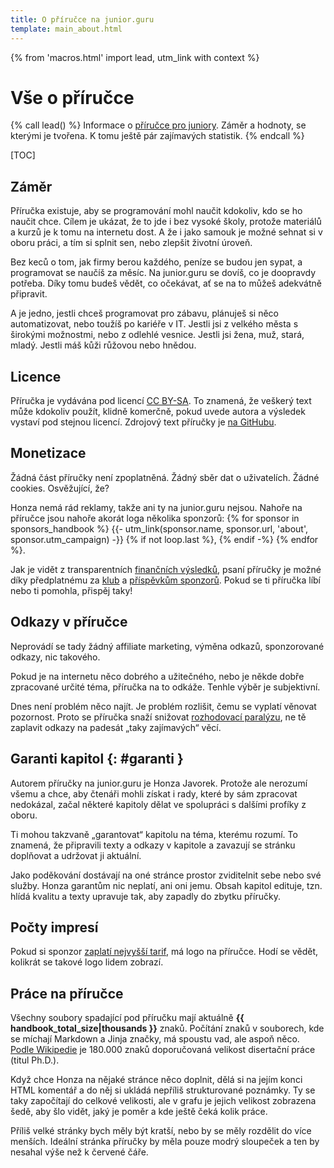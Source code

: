 ```yaml
---
title: O příručce na junior.guru
template: main_about.html
---
```


{% from 'macros.html' import lead, utm_link with context %}

# Vše o příručce

{% call lead() %}
Informace o [příručce pro juniory](../handbook/index.md). Záměr a hodnoty, se kterými je tvořena. K tomu ještě pár zajímavých statistik.
{% endcall %}

[TOC]

## Záměr

Příručka existuje, aby se programování mohl naučit kdokoliv, kdo se ho naučit chce.
Cílem je ukázat, že to jde i bez vysoké školy, protože materiálů a kurzů je k tomu na internetu dost.
A že i jako samouk je možné sehnat si v oboru práci, a tím si splnit sen, nebo zlepšit životní úroveň.

Bez keců o tom, jak firmy berou každého, peníze se budou jen sypat, a programovat se naučíš za měsíc.
Na junior.guru se dovíš, co je doopravdy potřeba.
Díky tomu budeš vědět, co očekávat, ať se na to můžeš adekvátně připravit.

A je jedno, jestli chceš programovat pro zábavu, plánuješ si něco automatizovat, nebo toužíš po kariéře v IT.
Jestli jsi z velkého města s širokými možnostmi, nebo z odlehlé vesnice.
Jestli jsi žena, muž, stará, mladý.
Jestli máš kůži růžovou nebo hnědou.

## Licence

Příručka je vydávána pod licencí [CC BY-SA](https://creativecommons.org/licenses/by-sa/4.0/deed.cs).
To znamená, že veškerý text může kdokoliv použít, klidně komerčně, pokud uvede autora a výsledek vystaví pod stejnou licencí.
Zdrojový text příručky je [na GitHubu](https://github.com/juniorguru/junior.guru/tree/main/jg/coop/web/docs/handbook).

## Monetizace

Žádná část příručky není zpoplatněná.
Žádný sběr dat o uživatelích.
Žádné cookies.
Osvěžující, že?

Honza nemá rád reklamy, takže ani ty na junior.guru nejsou.
Nahoře na příručce jsou nahoře akorát loga několika sponzorů:
{% for sponsor in sponsors_handbook %}
  {{- utm_link(sponsor.name, sponsor.url, 'about', sponsor.utm_campaign) -}}
  {% if not loop.last %}, {% endif -%}
{% endfor %}.

Jak je vidět z transparentních [finančních výsledků](./finances.md), psaní příručky je možné díky předplatnému za [klub](../club.md) a [příspěvkům sponzorů](../love.jinja).
Pokud se ti příručka líbí nebo ti pomohla, přispěj taky!

## Odkazy v příručce

Neprovádí se tady žádný affiliate marketing, výměna odkazů, sponzorované odkazy, nic takového.

Pokud je na internetu něco dobrého a užitečného, nebo je někde dobře zpracované určité téma, příručka na to odkáže.
Tenhle výběr je subjektivní.

Dnes není problém něco najít. Je problém rozlišit, čemu se vyplatí věnovat pozornost.
Proto se příručka snaží snižovat [rozhodovací paralýzu](https://cs.wikipedia.org/wiki/Rozhodovac%C3%AD_paral%C3%BDza), ne tě zaplavit odkazy na padesát „taky zajímavých“ věcí.

## Garanti kapitol  {: #garanti }

Autorem příručky na junior.guru je Honza Javorek.
Protože ale nerozumí všemu a chce, aby čtenáři mohli získat i rady, které by sám zpracovat nedokázal, začal některé kapitoly dělat ve spolupráci s dalšími profíky z oboru.

Ti mohou takzvaně „garantovat“ kapitolu na téma, kterému rozumí.
To znamená, že připravili texty a odkazy v kapitole a zavazují se stránku doplňovat a udržovat ji aktuální.

Jako poděkování dostávají na oné stránce prostor zviditelnit sebe nebo své služby.
Honza garantům nic neplatí, ani oni jemu.
Obsah kapitol edituje, tzn. hlídá kvalitu a texty upravuje tak, aby zapadly do zbytku příručky.

## Počty impresí

Pokud si sponzor [zaplatí nejvyšší tarif](../love.jinja), má logo na příručce.
Hodí se vědět, kolikrát se takové logo lidem zobrazí.

<figure class="figure"><div class="chart-figure"><canvas
    class="chart" width="400" height="230"
    data-chart-type="bar"
    data-chart="{{ {
        'labels': {
            'home': 'úvodní stránka',
            'courses': 'katalog kurzů',
            'handbook': 'příručka',
        }|mapping(charts.logo_impressions_breakdown.keys()),
        'datasets': [
            {
                'label': 'průměrný počet impresí měsíčně',
                'data': charts.logo_impressions_breakdown.values()|list,
                'backgroundColor': '#1755d1',
            },
        ],
    }|tojson|forceescape }}"
    data-chart-options="{{ {
        'interaction': {'mode': 'index'},
        'scales': {'y': {'beginAtZero': true}},
    }|tojson|forceescape }}"></canvas></div></figure>

## Práce na příručce

Všechny soubory spadající pod příručku mají aktuálně **{{ handbook_total_size|thousands }}** znaků.
Počítání znaků v souborech, kde se míchají Markdown a Jinja značky, má spoustu vad, ale aspoň něco.
[Podle Wikipedie](https://cs.wikipedia.org/wiki/Diplomov%C3%A1_pr%C3%A1ce) je 180.000 znaků doporučovaná velikost disertační práce (titul Ph.D.).

Když chce Honza na nějaké stránce něco doplnit, dělá si na jejím konci HTML komentář a do něj si ukládá nepříliš strukturované poznámky.
Ty se taky započítají do celkové velikosti, ale v grafu je jejich velikost zobrazena šedě, aby šlo vidět, jaký je poměr a kde ještě čeká kolik práce.

Příliš velké stránky bych měly být kratší, nebo by se měly rozdělit do více menších.
Ideální stránka příručky by měla pouze modrý sloupeček a ten by nesahal výše než k červené čáře.

<div class="chart-scroll"><div class="chart-container"><canvas
    class="chart" width="400" height="300"
    data-chart-type="bar"
    data-chart="{{ {
        'labels': charts.handbook_labels,
        'datasets': [
            {
                'label': 'znaků TODO',
                'data': charts.handbook_notes,
                'backgroundColor': '#a9a9a9',
            },
            {
                'label': 'znaků obsahu',
                'data': charts.handbook,
                'backgroundColor': '#1755d1',
            },
        ],
    }|tojson|forceescape }}"
    data-chart-options="{{ {
        'interaction': {'mode': 'index'},
        'scales': {'x': {'stacked': true}},
        'plugins': {
            'annotation': {
                'common': {'drawTime': 'beforeDatasetsDraw'},
                'annotations': {
                    'threshold': {
                        'value': 20000,
                        'scaleID': 'y',
                        'type': 'line',
                        'borderColor': '#dc3545',
                        'borderWidth': 1,
                    }
                },
            }
        },
    }|tojson|forceescape }}"
    data-chart-milestones-offset-ptc="0"></canvas></div></div>
